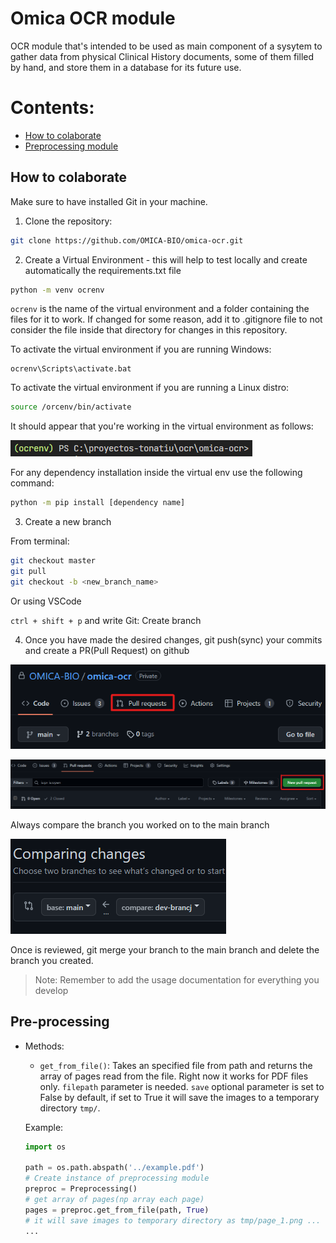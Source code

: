 # Omica OCR module

OCR module that's intended to be used as main component of a sysytem to gather data from physical Clinical History documents, some of them filled by hand, and store them in a database for its future use.

# Contents:
- [How to colaborate](#how-to-colaborate)
- [Preprocessing module](#pre-processing)

## How to colaborate

Make sure to have installed Git in your machine.

1. Clone the repository:

``` bash
git clone https://github.com/OMICA-BIO/omica-ocr.git
```
2. Create a Virtual Environment - this will help to test locally and create automatically the requirements.txt file

``` bash
python -m venv ocrenv
```
`ocrenv` is the name of the virtual environment and a folder containing the files  for it to work. If changed for some reason, add it to .gitignore file to not consider the file inside that directory for changes in this repository.

To activate the virtual environment if you are running Windows:

```
ocrenv\Scripts\activate.bat
```
To activate the virtual environment if you are running a Linux distro:
``` bash 
source /orcenv/bin/activate
```
It should appear that you're working in the virtual environment as follows:

![alt text](readme-media/insidevenv.png)

For any dependency installation inside the virtual env use the following command:
``` bash
python -m pip install [dependency name]
```
3. Create a new branch 

From terminal:

``` bash
git checkout master
git pull
git checkout -b <new_branch_name>
```
Or using VSCode 

`ctrl + shift + p` and write Git: Create branch

4. Once you have made the desired changes, git push(sync) your commits and create a PR(Pull Request) on github

![alt text](readme-media/pr1.png)



![alt text](readme-media/pr2.png)

Always compare the branch you worked on to the main branch

![alt text](readme-media/pr3.png)

Once is reviewed, git merge your branch to the main branch and delete the branch you created.

> Note: Remember to add the usage documentation for everything you develop

## Pre-processing

- Methods:
    - `get_from_file()`: Takes an specified file from path and returns the array of pages read from the file. Right now it works for PDF files only.
    `filepath` parameter is needed. 
    `save` optional parameter is set to False by default, if set to True it will save the images to a temporary directory `tmp/`.

    Example: 
    ``` python
    import os

    path = os.path.abspath('../example.pdf')
    # Create instance of preprocessing module
    preproc = Preprocessing()
    # get array of pages(np array each page)
    pages = preproc.get_from_file(path, True)
    # it will save images to temporary directory as tmp/page_1.png ... 
    ...

    ```
